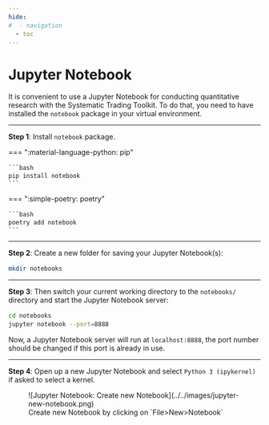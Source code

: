```yaml
---
hide:
#  - navigation
  - toc
---
```


# Jupyter Notebook

It is convenient to use a Jupyter Notebook for conducting quantitative research with the Systematic Trading Toolkit.
To do that, you need to have installed the `notebook` package in your virtual environment.

---

**Step 1**: Install `notebook` package.

=== ":material-language-python: pip"

    ```bash
    pip install notebook
    ```

=== ":simple-poetry: poetry"

    ```bash
    poetry add notebook
    ```

---

**Step 2**: Create a new folder for saving your Jupyter Notebook(s):
```bash
mkdir notebooks
```

---

**Step 3**: Then switch your current working directory to the `notebooks/` directory and start the Jupyter Notebook server:
```bash
cd notebooks
jupyter notebook --port=8888
```
Now, a Jupyter Notebook server will run at `localhost:8888`, the port number should be changed if this port is already in use.

---

**Step 4**: Open up a new Jupyter Notebook and select `Python 3 (ipykernel)` if asked to select a kernel. 

<figure markdown="span">
  ![Jupyter Notebook: Create new Notebook](../../images/jupyter-new-notebook.png)
  <figcaption>Create new Notebook by clicking on `File>New>Notebook`</figcaption>
</figure>
